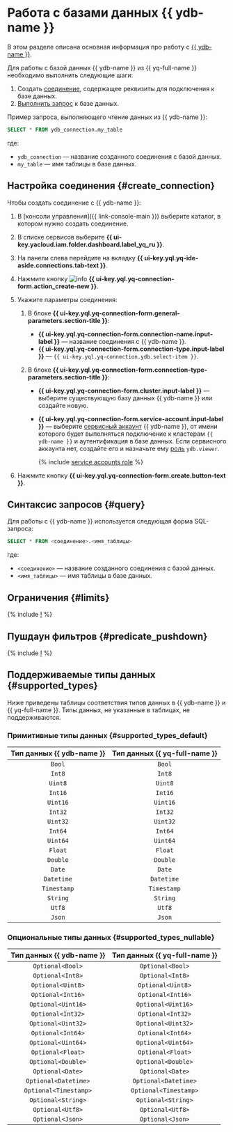 # Работа с базами данных {{ ydb-name }}

В этом разделе описана основная информация про работу с [{{ ydb-name }}](https://yandex.cloud/ru/services/ydb).

Для работы с базой данных {{ ydb-name }} из {{ yq-full-name }} необходимо выполнить следующие шаги:
1. Создать [соединение](../concepts/glossary.md#connection), содержащее реквизиты для подключения к базе данных.
1. [Выполнить запрос](#query) к базе данных.

Пример запроса, выполняющего чтение данных из {{ ydb-name }}:

```sql
SELECT * FROM ydb_connection.my_table
```

где:
* `ydb_connection` — название созданного соединения с базой данных.
* `my_table` — имя таблицы в базе данных.


## Настройка соединения {#create_connection}

Чтобы создать соединение с {{ ydb-name }}:

1. В [консоли управления]({{ link-console-main }}) выберите каталог, в котором нужно создать соединение.
1. В списке сервисов выберите **{{ ui-key.yacloud.iam.folder.dashboard.label_yq_ru }}**.
1. На панели слева перейдите на вкладку **{{ ui-key.yql.yq-ide-aside.connections.tab-text }}**.
1. Нажмите кнопку ![info](../../_assets/console-icons/plus.svg) **{{ ui-key.yql.yq-connection-form.action_create-new }}**.
1. Укажите параметры соединения:

   1. В блоке **{{ ui-key.yql.yq-connection-form.general-parameters.section-title }}**:

      * **{{ ui-key.yql.yq-connection-form.connection-name.input-label }}** — название соединения с {{ ydb-name }}.
      * **{{ ui-key.yql.yq-connection-form.connection-type.input-label }}** — `{{ ui-key.yql.yq-connection.ydb.select-item }}`.
   1. В блоке **{{ ui-key.yql.yq-connection-form.connection-type-parameters.section-title }}**:
      * **{{ ui-key.yql.yq-connection-form.cluster.input-label }}** — выберите существующую базу данных {{ ydb-name }} или создайте новую.
      * **{{ ui-key.yql.yq-connection-form.service-account.input-label }}** — выберите [сервисный аккаунт](../../iam/concepts/users/service-accounts.md) {{ ydb-name }}, от имени которого будет выполняться подключение к кластерам `{{ ydb-name }}` и аутентификация в базе данных. Если сервисного аккаунта нет, создайте его и назначьте ему [роль](../../ydb/security/index.md#ydb-viewer) `ydb.viewer`.

        {% include [service accounts role](../../_includes/query/service-accounts-role.md) %}


1. Нажмите кнопку **{{ ui-key.yql.yq-connection-form.create.button-text }}**.

## Синтаксис запросов {#query}

Для работы с {{ ydb-name }} используется следующая форма SQL-запроса:

```sql
SELECT * FROM <соединение>.<имя_таблицы>
```

где:
* `<соединение>` — название созданного соединения с базой данных.
* `<имя_таблицы>` — имя таблицы в базе данных.

## Ограничения {#limits}

{% include [!](_includes/supported_requests.md) %}

## Пушдаун фильтров {#predicate_pushdown}

{% include [!](_includes/predicate_pushdown.md) %}

## Поддерживаемые типы данных {#supported_types}

Ниже приведены таблицы соответствия типов данных в {{ ydb-name }} и {{ yq-full-name }}. Типы данных, не указанные в таблицах, не поддерживаются.

### Примитивные типы данных {#supported_types_default}

| Тип данных {{ ydb-name }} | Тип данных {{ yq-full-name }} |
| :---: | :----: |
| `Bool` | `Bool` |
| `Int8` | `Int8` |
| `Uint8` | `Uint8` |
| `Int16` | `Int16` |
| `Uint16` | `Uint16` |
| `Int32` | `Int32` |
| `Uint32` | `Uint32` |
| `Int64` | `Int64` |
| `Uint64` | `Uint64` |
| `Float` | `Float` |
| `Double` | `Double` |
| `Date` | `Date` |
| `Datetime` | `Datetime` |
| `Timestamp` | `Timestamp` |
| `String` | `String` |
| `Utf8` | `Utf8` |
| `Json` | `Json` |

### Опциональные типы данных {#supported_types_nullable}

| Тип данных {{ ydb-name }} | Тип данных {{ yq-full-name }} |
| :---: | :----: |
| `Optional<Bool>` | `Optional<Bool>` |
| `Optional<Int8>` | `Optional<Int8>` |
| `Optional<Uint8>` | `Optional<Uint8>` |
| `Optional<Int16>` | `Optional<Int16>` |
| `Optional<Uint16>` | `Optional<Uint16>` |
| `Optional<Int32>` | `Optional<Int32>` |
| `Optional<Uint32>` | `Optional<Uint32>` |
| `Optional<Int64>` | `Optional<Int64>` |
| `Optional<Uint64>` | `Optional<Uint64>` |
| `Optional<Float>` | `Optional<Float>` |
| `Optional<Double>` | `Optional<Double>` |
| `Optional<Date>` | `Optional<Date>` |
| `Optional<Datetime>` | `Optional<Datetime>` |
| `Optional<Timestamp>` | `Optional<Timestamp>` |
| `Optional<String>` | `Optional<String>` |
| `Optional<Utf8>` | `Optional<Utf8>` |
| `Optional<Json>` | `Optional<Json>` |

